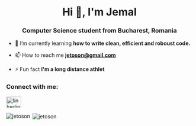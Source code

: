 <h1 align="center">Hi 👋, I'm Jemal</h1>
<h3 align="center">Computer Science student from Bucharest, Romania</h3>

- 🌱 I’m currently learning **how to write clean, efficient and roboust code.**

- 📫 How to reach me **jetoson@gmail.com**

- ⚡ Fun fact **I'm a long distance athlet**

<h3 align="left">Connect with me:</h3>
<p align="left">
<a href="https://linkedin.com/in/linkedin.com/in/jemal-a-seid-54979b177" target="blank"><img align="center" src="https://raw.githubusercontent.com/rahuldkjain/github-profile-readme-generator/master/src/images/icons/Social/linked-in-alt.svg" alt="linkedin.com/in/jemal-a-seid-54979b177" height="30" width="40" /></a>

<p><img align="left" src="https://github-readme-stats.vercel.app/api/top-langs?username=jetoson&show_icons=true&locale=en&layout=compact" alt="jetoson" /></p>

<p>&nbsp;<img align="center" src="https://github-readme-stats.vercel.app/api?username=jetoson&show_icons=true&locale=en" alt="jetoson" /></p>

